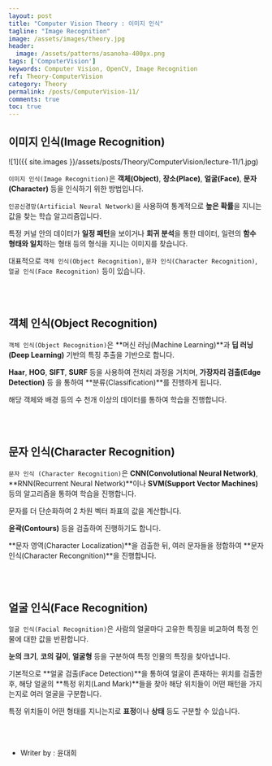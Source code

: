 ```yaml
---
layout: post
title: "Computer Vision Theory : 이미지 인식"
tagline: "Image Recognition"
image: /assets/images/theory.jpg
header:
  image: /assets/patterns/asanoha-400px.png
tags: ['ComputerVision']
keywords: Computer Vision, OpenCV, Image Recognition
ref: Theory-ComputerVision
category: Theory
permalink: /posts/ComputerVision-11/
comments: true
toc: true
---
```


## 이미지 인식(Image Recognition)

![1]({{ site.images }}/assets/posts/Theory/ComputerVision/lecture-11/1.jpg)

`이미지 인식(Image Recognition)`은 **객체(Object)**, **장소(Place)**, **얼굴(Face)**, **문자(Character)** 등을 인식하기 위한 방법입니다.

`인공신경망(Artificial Neural Network)`을 사용하여 통계적으로 **높은 확률**을 지니는 값을 찾는 학습 알고리즘입니다.

특정 커널 안의 데이터가 **일정 패턴**을 보이거나 **회귀 분석**을 통한 데이터, 일련의 **함수 형태와 일치**하는 형태 등의 형식을 지니는 이미지를 찾습니다.

대표적으로 `객체 인식(Object Recognition)`, `문자 인식(Character Recognition)`, `얼굴 인식(Face Recognition)` 등이 있습니다.

<br>
<br>

## 객체 인식(Object Recognition)

`객체 인식(Object Recognition)`은 **머신 러닝(Machine Learning)**과 **딥 러닝(Deep Learning)** 기반의 특징 추출을 기반으로 합니다.

**Haar**, **HOG**, **SIFT**, **SURF** 등을 사용하여 전처리 과정을 거치며, **가장자리 검출(Edge Detection)** 등 을 통하여 **분류(Classification)**를 진행하게 됩니다.

해당 객체와 배경 등의 수 천개 이상의 데이터를 통하여 학습을 진행합니다.

<br>
<br>

## 문자 인식(Character Recognition)

`문자 인식 (Character Recognition)`은 **CNN(Convolutional Neural Network)**, **RNN(Recurrent Neural Network)**이나 **SVM(Support Vector Machines)** 등의 알고리즘을 통하여 학습을 진행합니다.

문자를 더 단순화하여 2 차원 벡터 좌표의 값을 계산합니다.

**윤곽(Contours)** 등을 검출하여 진행하기도 합니다.

**문자 영역(Character Localization)**을 검출한 뒤, 여러 문자들을 정합하여 **문자 인식(Character Recongnition)**을 진행합니다.

<br>
<br>

## 얼굴 인식(Face Recognition)

`얼굴 인식(Facial Recognition)`은 사람의 얼굴마다 고유한 특징을 비교하여 특정 인물에 대한 값을 반환합니다.

**눈의 크기**, **코의 길이**, **얼굴형** 등을 구분하여 특정 인물의 특징을 찾아냅니다.

기본적으로 **얼굴 검출(Face Detection)**을 통하여 얼굴이 존재하는 위치를 검출한 후, 해당 얼굴의 **특정 위치(Land Mark)**들을 찾아 해당 위치들이 어떤 패턴을 가지는지로 여러 얼굴을 구분합니다.

특정 위치들이 어떤 형태를 지니는지로 **표정**이나 **상태** 등도 구분할 수 있습니다. 

<br>
<br>

* Writer by : 윤대희

